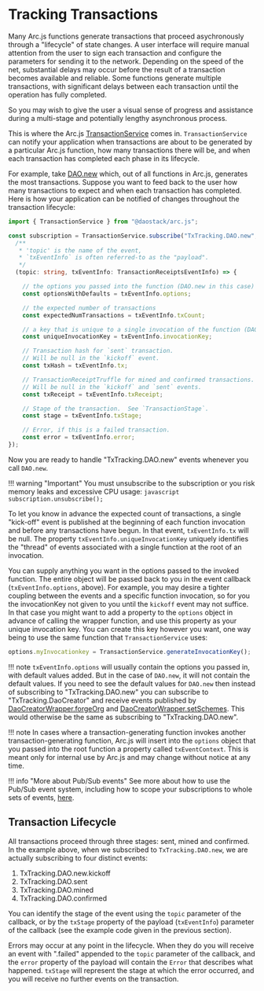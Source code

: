 # Tracking Transactions

Many Arc.js functions generate transactions that proceed asychronously through a "lifecycle" of state changes.  A user interface will require manual attention from the user to sign each transaction and configure the parameters for sending it to the network. Depending on the speed of the net, substantial delays may occur before the result of a transaction becomes available and reliable.  Some functions generate multiple transactions, with significant delays between each transaction until the operation has fully completed.

So you may wish to give the user a visual sense of progress and assistance during a multi-stage and potentially lengthy asynchronous process.

This is where the Arc.js [TransactionService](api/classes/TransactionService) comes in.  `TransactionService` can notify your application when transactions are about to be generated by a particular Arc.js function, how many transactions there will be, and when each transaction has completed each phase in its lifecycle.

For example, take [DAO.new](api/classes/DAO#new) which, out of all functions in Arc.js, generates the most transactions.  Suppose you want to feed back to the user how many transactions to expect and when each transaction has completed.  Here is how your application can be notified of changes throughout the transaction lifecycle:

```typescript
import { TransactionService } from "@daostack/arc.js";

const subscription = TransactionService.subscribe("TxTracking.DAO.new",
  /**
   * 'topic' is the name of the event,
   * `txEventInfo` is often referred-to as the "payload".
   */
  (topic: string, txEventInfo: TransactionReceiptsEventInfo) => {

    // the options you passed into the function (DAO.new in this case)
    const optionsWithDefaults = txEventInfo.options;

    // the expected number of transactions
    const expectedNumTransactions = txEventInfo.txCount;

    // a key that is unique to a single invocation of the function (DAO.new in this case)
    const uniqueInvocationKey = txEventInfo.invocationKey;

    // Transaction hash for `sent` transaction.
    // Will be null in the `kickoff` event.
    const txHash = txEventInfo.tx;

    // TransactionReceiptTruffle for mined and confirmed transactions.
    // Will be null in the `kickoff` and `sent` events.
    const txReceipt = txEventInfo.txReceipt;

    // Stage of the transaction.  See `TransactionStage`.
    const stage = txEventInfo.txStage;

    // Error, if this is a failed transaction.
    const error = txEventInfo.error;
});
```

Now you are ready to handle "TxTracking.DAO.new" events whenever you call `DAO.new`.

!!! warning "Important"
    You must unsubscribe to the subscription or you risk memory leaks and excessive CPU usage:
    ```javascript
    subscription.unsubscribe();
    ```

To let you know in advance the expected count of transactions, a single "kick-off" event is published at the beginning of each function invocation and before any transactions have begun.  In that event, `txEventInfo.tx` will be null.  The property `txEventInfo.uniqueInvocationKey` uniquely identifies the "thread" of events associated with a single function at the root of an invocation.

You can supply anything you want in the options passed to the invoked function.  The entire object will be passed back to you in the event callback (`txEventInfo.options`, above). For example, you may desire a tighter coupling between the events and a specific function invocation, so for you the invocationKey not given to you until the `kickoff` event may not suffice.  In that case you might want to add a property to the `options` object in advance of calling the wrapper function, and use this property as your unique invocation key.  You can create this key however you want, one way being to use the same function that `TransactionService` uses:

```javascript
options.myInvocationkey = TransactionService.generateInvocationKey();
```

!!! note
    `txEventInfo.options` will usually contain the options you passed in, with default values added.  But in the case of `DAO.new`, it will not contain the default values.  If you need to see the default values for `DAO.new` then instead of subscribing to "TxTracking.DAO.new" you can subscribe to "TxTracking.DaoCreator" and receive events published by  [DaoCreatorWrapper.forgeOrg](api/classes/DaoCreatorWrapper#forgeOrg) and [DaoCreatorWrapper.setSchemes](api/classes/DaoCreatorWrapper#setSchemes).  This would otherwise be the same as subscribing to "TxTracking.DAO.new".

!!! note
    In cases where a transaction-generating function invokes another transaction-generating function, Arc.js will insert into the `options` object that you passed into the root function a property called `txEventContext`.  This is meant only for internal use by Arc.js and may change without notice at any time.

!!! info "More about Pub/Sub events"
    See more about how to use the Pub/Sub event system, including how to scope your subscriptions to whole sets of events, [here](/Events/#pubsub-events).
  
## Transaction Lifecycle
All transactions proceed through three stages:  sent, mined and confirmed.  In the example above, when we subscribed to `TxTracking.DAO.new`, we are actually subscribing to four distinct events: 

1. TxTracking.DAO.new.kickoff
2. TxTracking.DAO.sent
3. TxTracking.DAO.mined
4. TxTracking.DAO.confirmed

You can identify the stage of the event using the `topic` parameter of the callback, or by the `txStage` property of the payload (`txEventInfo`) parameter of the callback (see the example code given in the previous section).

Errors may occur at any point in the lifecycle.  When they do you will receive an event with ".failed" appended to the `topic` parameter of the callback, and the `error` property of the payload will contain the `Error` that describes what happened.  `txStage` will represent the stage at which the error occurred, and you will receive no further events on the transaction.

